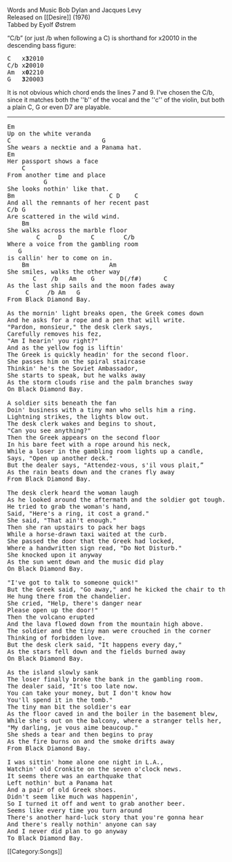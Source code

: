 Words and Music Bob Dylan and Jacques Levy<br>
Released on [[Desire]] (1976)<br>
Tabbed by Eyolf Østrem

“C/b” (or just /b when following a C) is shorthand for x20010 in the
descending bass figure:

<pre class="chords">
C   x<strong>3</strong>2010
C/b x<strong>2</strong>0010
Am  x<strong>0</strong>2210
G   <strong>3</strong>20003
</pre>

It is not obvious which chord ends the lines 7 and 9. I've chosen the
C/b, since it matches both the ''b'' of the vocal and the ''c''
of the violin, but both a plain C, G or even D7 are playable.

----
<pre class="verse">
Em
Up on the white veranda
C                         G
She wears a necktie and a Panama hat.
Em
Her passport shows a face
    C
From another time and place
          G
She looks nothin' like that.
Bm                          C D    C
And all the remnants of her recent past
C/b G
Are scattered in the wild wind.
    Bm
She walks across the marble floor
        C     D        C        C/b
Where a voice from the gambling room
   G
is callin' her to come on in.
    Bm                      Am
She smiles, walks the other way
       C    /b   Am    G       D(/f#)      C
As the last ship sails and the moon fades away
     C     /b Am   G
From Black Diamond Bay.

As the mornin' light breaks open, the Greek comes down
And he asks for a rope and a pen that will write.
"Pardon, monsieur," the desk clerk says,
Carefully removes his fez,
"Am I hearin' you right?"
And as the yellow fog is liftin'
The Greek is quickly headin' for the second floor.
She passes him on the spiral staircase
Thinkin' he's the Soviet Ambassador,
She starts to speak, but he walks away
As the storm clouds rise and the palm branches sway
On Black Diamond Bay.

A soldier sits beneath the fan
Doin' business with a tiny man who sells him a ring.
Lightning strikes, the lights blow out.
The desk clerk wakes and begins to shout,
"Can you see anything?"
Then the Greek appears on the second floor
In his bare feet with a rope around his neck,
While a loser in the gambling room lights up a candle,
Says, "Open up another deck."
But the dealer says, "Attendez-vous, s'il vous plait,”
As the rain beats down and the cranes fly away
From Black Diamond Bay.

The desk clerk heard the woman laugh
As he looked around the aftermath and the soldier got tough.
He tried to grab the woman's hand,
Said, "Here's a ring, it cost a grand."
She said, "That ain't enough."
Then she ran upstairs to pack her bags
While a horse-drawn taxi waited at the curb.
She passed the door that the Greek had locked,
Where a handwritten sign read, "Do Not Disturb."
She knocked upon it anyway
As the sun went down and the music did play
On Black Diamond Bay.

"I've got to talk to someone quick!"
But the Greek said, "Go away," and he kicked the chair to the floor.
He hung there from the chandelier.
She cried, "Help, there's danger near
Please open up the door!"
Then the volcano erupted
And the lava flowed down from the mountain high above.
The soldier and the tiny man were crouched in the corner
Thinking of forbidden love.
But the desk clerk said, "It happens every day,"
As the stars fell down and the fields burned away
On Black Diamond Bay.

As the island slowly sank
The loser finally broke the bank in the gambling room.
The dealer said, "It's too late now.
You can take your money, but I don't know how
You'll spend it in the tomb."
The tiny man bit the soldier's ear
As the floor caved in and the boiler in the basement blew,
While she's out on the balcony, where a stranger tells her,
"My darling, je vous aime beaucoup."
She sheds a tear and then begins to pray
As the fire burns on and the smoke drifts away
From Black Diamond Bay.

I was sittin' home alone one night in L.A.,
Watchin' old Cronkite on the seven o'clock news.
It seems there was an earthquake that
Left nothin' but a Panama hat
And a pair of old Greek shoes.
Didn't seem like much was happenin',
So I turned it off and went to grab another beer.
Seems like every time you turn around
There's another hard-luck story that you're gonna hear
And there's really nothin' anyone can say
And I never did plan to go anyway
To Black Diamond Bay.
</pre>

[[Category:Songs]]